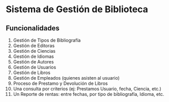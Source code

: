 # Sistema de Gestión de Biblioteca
## Funcionalidades
1. Gestión de Tipos de Bibliografía
2. Gestión de Editoras
3. Gestión de Ciencias
4. Gestión de Idiomas
5. Gestión de Autores
6. Gestión de Usuarios  
7. Gestión de Libros  
8. Gestión de Empleados (quienes asisten al usuario)
9. Proceso de Prestamo y Devolución de Libros
10. Una consulta por criterios (ej: Prestamos Usuario, fecha, Ciencia, etc.)
11. Un Reporte de rentas: entre fechas, por tipo de bibliografía, Idioma, etc.
